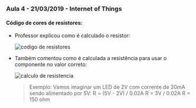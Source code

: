 ### Aula 4 - 21/03/2019 - Internet of Things

#### Código de cores de resistores:

- Professor explicou como é calculado o resistor:

    ![codigo de resistores](https://www.google.com/url?sa=i&source=images&cd=&ved=2ahUKEwjvgZHjxpThAhUUHbkGHZy1A_MQjRx6BAgBEAU&url=http%3A%2F%2Fblog.baudaeletronica.com.br%2Fcomo-ler-valores-em-resistores%2F&psig=AOvVaw00MdLlXn6mCGpOf1EqwRs_&ust=1553303009594395)

- Também comentou como é calculada a resistência para usar o componente no valor correto:

    ![calculo de resistencia](https://www.google.com/url?sa=i&source=images&cd=&cad=rja&uact=8&ved=2ahUKEwje9vCZx5ThAhU3IbkGHSxhD8QQjRx6BAgBEAU&url=https%3A%2F%2Fensinandoeletrica.blogspot.com%2F2015%2F02%2Fcomo-calcular-potencia-corrente-e-tensao.html&psig=AOvVaw3iQLZtN-sN9qv1h2XYoXj-&ust=1553303099330176)

    > Exemplo: Vamos imaginar um LED de 2V com corrente de 20mA sendo alimentado por 5V:
    R = (5V - 2V) / 0.02A
    R = 3V / 0.02A
    R = 150 ohm